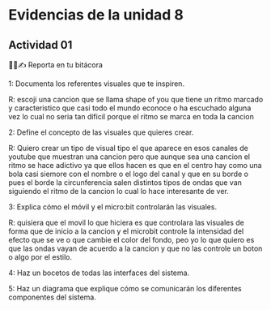 
# Evidencias de la unidad 8

## Actividad 01

🧐🧪✍️ Reporta en tu bitácora

1: Documenta los referentes visuales que te inspiren.

R: escoji una cancion que se llama shape of you que tiene un ritmo marcado 
y caracteristico que casi todo el mundo econoce o ha escuchado alguna vez lo cual no seria tan dificil porque el ritmo se marca en toda la cancion

2: Define el concepto de las visuales que quieres crear.

R: Quiero crear un tipo de visual tipo el que aparece en esos canales de youtube que muestran una cancion pero que aunque sea una cancion el ritmo se hace adictivo ya que ellos hacen es que en el centro hay como una bola casi siemore con el nombre o el logo del canal y que en su borde o pues el borde la circunferencia salen distintos tipos de ondas que van siguiendo el ritmo de la cancion lo cual lo hace interesante de ver.
 
3: Explica cómo el móvil y el micro:bit controlarán las visuales.

R: quisiera que el movil lo que hiciera es que controlara las visuales de forma que de inicio a la cancion y el microbit controle la intensidad del efecto que se ve o que cambie el color del fondo, peo yo lo que quiero es que las ondas vayan de acuerdo a la cancion y que no las controle un boton o algo por el estilo.

4: Haz un bocetos de todas las interfaces del sistema.

5: Haz un diagrama que explique cómo se comunicarán los diferentes componentes del sistema.

